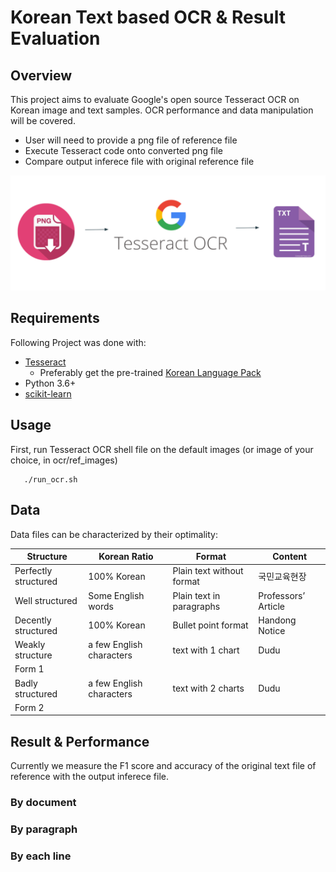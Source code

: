 # Korean Text based OCR & Result Evaluation

## Overview
This project aims to evaluate Google's open source Tesseract OCR on Korean
image and text samples. 
OCR performance and data manipulation will be covered.

 - User will need to provide a png file of reference file
 - Execute Tesseract code onto converted png file
 - Compare output inferece file with original reference file

 ![title](Images/path.png)

## Requirements
Following Project was done with:
 - [Tesseract](https://github.com/tesseract-ocr/tesseract)
    - Preferably get the pre-trained [Korean Language Pack](https://github.com/tesseract-ocr/tessdata_best)
 - Python 3.6+
 - [scikit-learn](https://scikit-learn.org/stable/)
    
## Usage

First, run Tesseract OCR shell file on the default images (or image of your choice, in ocr/ref_images)
```
   ./run_ocr.sh 
```



## Data
Data files can be characterized by their optimality:

| Structure | Korean Ratio | Format | Content |
| ------ | ------ | ------ | ------ |
| Perfectly structured | 100% Korean | Plain text without format | 국민교육현장 |
| Well structured | Some English words | Plain text in paragraphs | Professors’ Article |
| Decently structured |100% Korean | Bullet point format | Handong Notice | 
| Weakly structure | a few English characters | text with 1 chart | Dudu
Form 1 | 
| Badly structured | a few English characters | text with 2 charts | Dudu
Form 2 |

## Result & Performance 
Currently we measure the F1 score and accuracy of the original text file of
reference with the output inferece file. 

### By document

### By paragraph

### By each line

